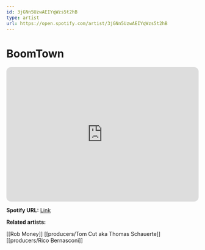 ```yaml
---
id: 3jGNn5UzwAEIYqWzs5t2hB
type: artist
url: https://open.spotify.com/artist/3jGNn5UzwAEIYqWzs5t2hB
---
```

# BoomTown

<iframe style="border-radius:12px" src="https://open.spotify.com/embed/artist/3jGNn5UzwAEIYqWzs5t2hB" width="100%" height="352" frameBorder="0" allowfullscreen="" allow="autoplay; clipboard-write; encrypted-media; fullscreen; picture-in-picture" loading="lazy"></iframe>

**Spotify URL:** [Link](https://open.spotify.com/artist/3jGNn5UzwAEIYqWzs5t2hB)

**Related artists:**

[[Rob Money]]
[[producers/Tom Cut aka Thomas Schauerte]]
[[producers/Rico Bernasconi]]
